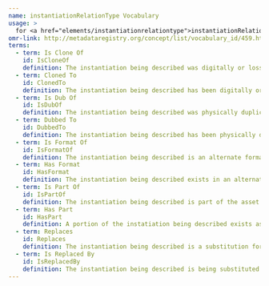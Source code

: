 ```yaml
---
name: instantiationRelationType Vocabulary
usage: >
  for <a href="elements/instantiationrelationtype">instantiationRelationType</a>
omr-link: http://metadataregistry.org/concept/list/vocabulary_id/459.html
terms:
  - term: Is Clone Of
    id: IsCloneOf
    definition: The instantiation being described was digitally or losslessly copied from another instantiation, which is being pointed to in this relation element.
  - term: Cloned To
    id: ClonedTo
    definition: The instantiation being described has been digitally or losslessly copied to another instantiation, which is being pointed to in this relation element.
  - term: Is Dub Of
    id: IsDubOf
    definition: The instantiation being described was physically duplicated from another instantiation, which is being pointed to in this relation element.
  - term: Dubbed To
    id: DubbedTo
    definition: The instantiation being described has been physically duplicated onto another instantiation, which is being pointed to in this relation element.
  - term: Is Format Of
    id: IsFormatOf
    definition: The instantiation being described is an alternate format of an original instantiation (for example, a digital file which was created from an analog video) which is being pointed to in this relation element.
  - term: Has Format
    id: HasFormat
    definition: The instantiation being described exists in an alternate format (for example, an analog video which also exists as a digital file) which is being pointed to in this relation element.
  - term: Is Part Of
    id: IsPartOf
    definition: The instantiation being described is part of the asset or instantiation being pointed to in this relation element (for example, a clip that has been taken from a longer piece.)
  - term: Has Part
    id: HasPart
    definition: A portion of the instatiation being described exists as an independent instantiation (for example, a clip) which is pointed to in this relation element.
  - term: Replaces
    id: Replaces
    definition: The instantiation being described is a substitution for the instantiation being pointed to in the relation element (for example, because the original instantiation has been deaccessioned.)
  - term: Is Replaced By
    id: IsReplacedBy
    definition: The instantiation being described is being substituted for by the instantiation being pointed to in the relation element (for example, because it has been deaccessioned.)
---
```

